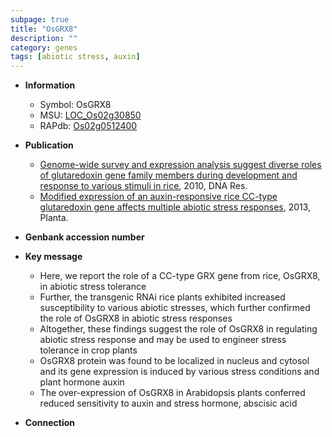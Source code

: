 ```yaml
---
subpage: true
title: "OsGRX8"
description: ""
category: genes
tags: [abiotic stress, auxin]
---
```


* **Information**  
    + Symbol: OsGRX8  
    + MSU: [LOC_Os02g30850](http://rice.plantbiology.msu.edu/cgi-bin/ORF_infopage.cgi?orf=LOC_Os02g30850)  
    + RAPdb: [Os02g0512400](http://rapdb.dna.affrc.go.jp/viewer/gbrowse_details/irgsp1?name=Os02g0512400)  

* **Publication**  
    + [Genome-wide survey and expression analysis suggest diverse roles of glutaredoxin gene family members during development and response to various stimuli in rice](http://www.ncbi.nlm.nih.gov/pubmed?term=Genome-wide+survey+and+expression+analysis+suggest+diverse+roles+of+glutaredoxin+gene+family+members+during+development+and+response+to+various+stimuli+in+rice%5BTitle%5D), 2010, DNA Res.
    + [Modified expression of an auxin-responsive rice CC-type glutaredoxin gene affects multiple abiotic stress responses](http://www.ncbi.nlm.nih.gov/pubmed?term=Modified+expression+of+an+auxin-responsive+rice+CC-type+glutaredoxin+gene+affects+multiple+abiotic+stress+responses%5BTitle%5D), 2013, Planta.

* **Genbank accession number**  

* **Key message**  
    + Here, we report the role of a CC-type GRX gene from rice, OsGRX8, in abiotic stress tolerance
    + Further, the transgenic RNAi rice plants exhibited increased susceptibility to various abiotic stresses, which further confirmed the role of OsGRX8 in abiotic stress responses
    + Altogether, these findings suggest the role of OsGRX8 in regulating abiotic stress response and may be used to engineer stress tolerance in crop plants
    + OsGRX8 protein was found to be localized in nucleus and cytosol and its gene expression is induced by various stress conditions and plant hormone auxin
    + The over-expression of OsGRX8 in Arabidopsis plants conferred reduced sensitivity to auxin and stress hormone, abscisic acid

* **Connection**  



